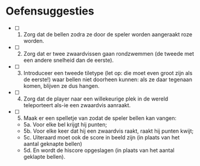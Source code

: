 # Oefensuggesties
- [ ] 1. Zorg dat de bellen zodra ze door de speler worden aangeraakt roze worden.
- [ ] 2. Zorg dat er twee zwaardvissen gaan rondzwemmen (de tweede met een andere snelheid dan de eerste).
- [ ] 3. Introduceer een tweede tiletype (let op: die moet even groot zijn als de eerste!) waar bellen
  niet doorheen kunnen: als ze daar tegenaan komen, blijven ze dus hangen.
- [ ] 4. Zorg dat de player naar een willekeurige plek in de wereld teleporteert als-ie een zwaardvis aanraakt.
- [ ] 5. Maak er een spelletje van zodat de speler bellen kan vangen:
   - 5a. Voor elke bel krijgt hij punten;
   - 5b. Voor elke keer dat hij een zwaardvis raakt, raakt hij punten kwijt;
   - 5c. Uiteraard moet ook de score in beeld zijn (in plaats van het aantal geknapte bellen)
   - 5d. En wordt de hiscore opgeslagen (in plaats van het aantal geklapte bellen).
